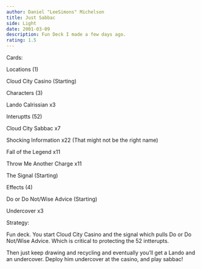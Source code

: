 ```yaml
---
author: Daniel "LeeSimons" Michelson
title: Just Sabbac
side: Light
date: 2001-03-09
description: Fun Deck I made a few days ago.
rating: 1.5
---
```

Cards: 

Locations (1)
Cloud City Casino (Starting)

Characters (3)
Lando Calrissian x3

Interuptts (52)
Cloud City Sabbac x7
Shocking Information x22 (That might not be the right name)
Fall of the Legend x11
Throw Me Another Charge x11
The Signal (Starting)

Effects (4)
Do or Do Not/Wise Advice (Starting)
Undercover x3


Strategy: 

Fun deck.  You start Cloud City Casino and the signal which pulls Do or Do Not/Wise Advice.  Which is critical to protecting the 52 intterupts.
Then just keep drawing and recycling and eventually you’ll get a Lando and an undercover.  Deploy him undercover at the casino, and play sabbac! 